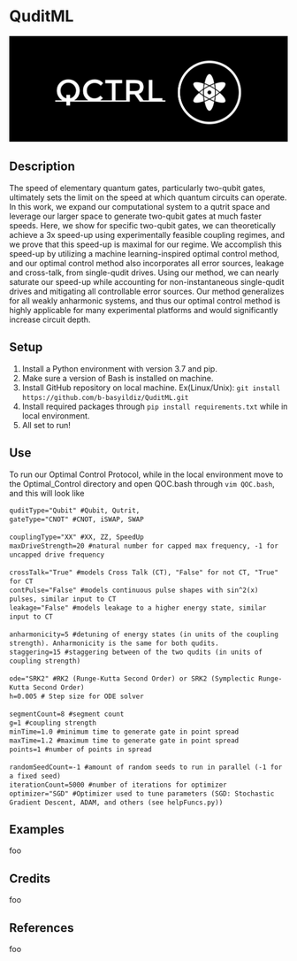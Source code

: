 # QuditML

<div align="center">
  <img src="Images/QCTRL2.png" alt="Image Description">
</div>


## Description
The speed of elementary quantum gates, particularly two-qubit gates, ultimately sets the limit on the speed at which quantum circuits can operate. In this work, we expand our computational system to a qutrit space and leverage our larger space to generate two-qubit gates at much faster speeds. Here, we show for specific two-qubit gates, we can theoretically achieve a 3x speed-up using experimentally feasible coupling regimes, and we prove that this speed-up is maximal for our regime. We accomplish this speed-up by utilizing a machine learning-inspired optimal control method, and our optimal control method also incorporates all error sources, leakage and cross-talk, from single-qudit drives. Using our method, we can nearly saturate our speed-up while accounting for non-instantaneous single-qudit drives and mitigating all controllable error sources. Our method generalizes for all weakly anharmonic systems, and thus our optimal control method is highly applicable for many experimental platforms and would significantly increase circuit depth. 

## Setup
1. Install a Python environment with version 3.7 and pip.
2. Make sure a version of Bash is installed on machine. 
3. Install GitHub repository on local machine. Ex(Linux/Unix): `git install https://github.com/b-basyildiz/QuditML.git`
4. Install required packages through `pip install requirements.txt` while in local environment.
5. All set to run! 

## Use
To run our Optimal Control Protocol, while in the local environment move to the Optimal_Control directory and open QOC.bash through `vim QOC.bash`, and this will look like
```vim
quditType="Qubit" #Qubit, Qutrit, 
gateType="CNOT" #CNOT, iSWAP, SWAP

couplingType="XX" #XX, ZZ, SpeedUp
maxDriveStrength=20 #natural number for capped max frequency, -1 for uncapped drive frequency

crossTalk="True" #models Cross Talk (CT), "False" for not CT, "True" for CT
contPulse="False" #models continuous pulse shapes with sin^2(x) pulses, similar input to CT
leakage="False" #models leakage to a higher energy state, similar input to CT

anharmonicity=5 #detuning of energy states (in units of the coupling strength). Anharmonicity is the same for both qudits. 
staggering=15 #staggering between of the two qudits (in units of coupling strength)

ode="SRK2" #RK2 (Runge-Kutta Second Order) or SRK2 (Symplectic Runge-Kutta Second Order)
h=0.005 # Step size for ODE solver

segmentCount=8 #segment count
g=1 #coupling strength
minTime=1.0 #minimum time to generate gate in point spread
maxTime=1.2 #maximum time to generate gate in point spread
points=1 #number of points in spread

randomSeedCount=-1 #amount of random seeds to run in parallel (-1 for a fixed seed)
iterationCount=5000 #number of iterations for optimizer 
optimizer="SGD" #Optimizer used to tune parameters (SGD: Stochastic Gradient Descent, ADAM, and others (see helpFuncs.py))
```

## Examples
foo

## Credits 
foo

## References
foo

